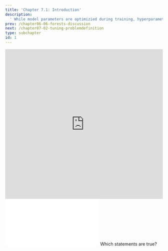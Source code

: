 ```yaml
---
title: 'Chapter 7.1: Introduction'
description:
  ' While model parameters are optimizied during training, hyperparameters are specified before the training. In this section, we will motivate why it is crucial to find good values for the hyperparameters, i.e. to "tune" the hyperparameters.'
prev: /chapter06-06-forests-discussion
next: /chapter07-02-tuning-problemdefinition
type: subchapter
id: 1
---
```


<exercise id="1" title="Video Lecture">

<iframe width="100%" height="480" src="https://www.youtube.com/embed/lG4Ul1Liq-U" frameborder="0" allow="accelerometer; autoplay; encrypted-media; gyroscope; picture-in-picture" allowfullscreen></iframe>

</exercise>

<exercise id="2" title="Slides">

<object data="pdfs/7/slides-tuning-intro.pdf" type="application/pdf" style="width:100%;height:480px">
    <embed src="pdfs/7/slides-tuning-intro.pdf" type="application/pdf" />
</object>

</exercise>



<exercise id="3" title="Quiz">
Which statements are true?
<choice>
<opt text="Tuning means optimizing hyperparameters." correct="true">
</opt>
<opt text="Doing tuning well is hard; nested resampling can help." correct="true">
</opt>
<opt text="Good tuning is crucial to achieve good performance for all ML algorithms.">
</opt>
<opt text="Tuning optimizes the inner loss.">
</opt>
</choice>
</exercise>
